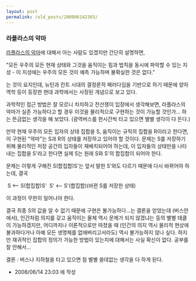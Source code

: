 ```yaml
---
layout: post
permalink: /old_posts/200806142303/
---
```


### 라플라스의 악마


<a href="http://en.wikipedia.org/wiki/Laplace%27s_demon">라플라스의 악마</a>에 대해서 아는 사람도 있겠지만 간단히 설명하면,

"모든 우주의 모든 현재 상태와 그것을 움직이는 힘과 법칙을 동시에 파악할 수 있는 지성 - 이 지성에는 우주의 모든 것이 예측 가능하며 불확실한 것은 없다."

는 것이 요지인데, 뉴턴과 칸트 시대의 결정론적 패러다임을 기반으로 하기 때문에 양자역학 등이 등장한 현대 과학에서는 사장된 개념으로 보고 있다.

과학적인 접근 방법은 잘 모르니 차치하고 전산쟁이 입장에서 생각해보면,
라플라스의 악마가 실존 가능하다고 할 경우 이것을 물리적으로 구현하는 것이 가능할 것인가... 하는 뜬금없는 생각을 해 보았다.
(광역버스를 한시간씩 타고 있으면 별별 생각이 다 든다.)

만약 현재 우주의 모든 입자의 상태 집합을 S, 움직이는 규칙의 집합을 R이라고 한다면,
이 구현된 "악마"는 S과 R의 상태를 저장하고 있어야 할 것이다.
문제는 S를 저장하기 위해 물리적인 저장 공간의 입자들이 재배치되어야 하는데, 이 입자들의 상태만을 나타내는 집합을 S'라고 한다면 실제 S는 원래 S와 S'의 합집합이 되어야 한다.

문제는 이렇게 구해진 S(합집합)S'는 앞서 말한 S'와도 다르기 때문에 다시 바뀌어야 하는데, 결국

 S <-- S(합집합)S'
 S' <-- S'(합집합)(바뀐 S를 저장한 상태)

이 과정이 무한히 일어나야 한다.

결국 최종 S의 값을 알 수 없기 때문에 구현은 불가능하다...는 결론을 얻었는데 (버스안에서),
인간처럼 의지를 갖고 움직이는 물체 역시 문제가 되지 않겠냐는 등의 별별 태클이 가능하겠지만, 어디까지나 이론적으로만 따졌을 때 (인간의 의지 역시 물리적 현상에 불과하다거나 아예 모든 생명체를 없애버리고서라도) 역시 불가능하지 않나 싶다.
하지만 재귀적인 집합의 정의가 가능한 방법이 있는지에 대해서는 사실 확신이 없다. 공부를 잘 안해서...

결론 : 버스나 지하철을 타고 있으면 참 별별 쓸데없는 생각을 다 하게 된다.





- 2008/06/14 23:03 에 작성